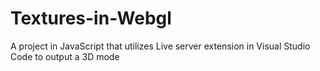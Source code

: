 # Textures-in-Webgl
A project in JavaScript that utilizes Live server extension in Visual Studio Code to output a 3D mode
